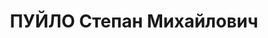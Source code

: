 ---
title: ПУЙЛО Степан Михайлович
description: "Род. в 1902, Полтавская обл., г. Кременчуг, украинец, обр.: высшее,\
  \ член ВКП(б) с 1935 по 1937. Директор народно-хозяйственного учета Харьков.горсовета\
  \ \n  Арестован УНКВД по Харьков.обл. 25.10.1937. Обв. по ст. 54-7, 8, 11 УК УССР.\
  \ Приговор: ВК ВС СССР, 31.12.1937 – ВМН с конфискацией имущества. Расстрелян 31.12.1937.\
  \ \n  Реабилитирован ВК ВС СССР 12.05.1956"
---